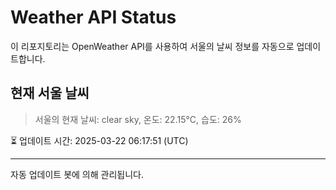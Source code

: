 
# Weather API Status

이 리포지토리는 OpenWeather API를 사용하여 서울의 날씨 정보를 자동으로 업데이트합니다.

## 현재 서울 날씨
> 서울의 현재 날씨: clear sky, 온도: 22.15°C, 습도: 26%

⏳ 업데이트 시간: 2025-03-22 06:17:51 (UTC)

---
자동 업데이트 봇에 의해 관리됩니다.
